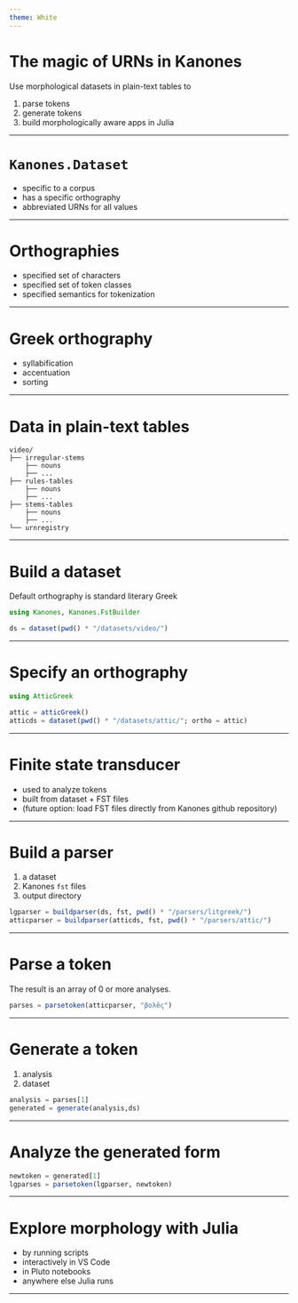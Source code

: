 ```yaml
---
theme: White
---
```


# The magic of URNs in Kanones

Use morphological datasets in plain-text tables to 

1. parse tokens
2. generate tokens
3. build morphologically aware apps in Julia


---

# `Kanones.Dataset`

- specific to a corpus
- has a specific orthography
- abbreviated URNs for all values


---

# Orthographies

- specified set of characters
- specified set of token classes
- specified semantics for tokenization


---

#  Greek orthography

- syllabification
- accentuation
- sorting


---

# Data in plain-text tables

```
video/
├── irregular-stems
    ├── nouns
    ├── ...
├── rules-tables
    ├── nouns
    ├── ...
├── stems-tables
    ├── nouns
    ├── ...
└── urnregistry
```


---


# Build a dataset

Default orthography is standard literary Greek

```julia
using Kanones, Kanones.FstBuilder

ds = dataset(pwd() * "/datasets/video/")
```


---

# Specify an orthography

```julia
using AtticGreek

attic = atticGreek()
atticds = dataset(pwd() * "/datasets/attic/"; ortho = attic)
```

---


# Finite state transducer

- used to analyze tokens
- built from dataset + FST files
- (future option: load FST files directly from Kanones github repository)

---

# Build a parser

1. a dataset
2. Kanones `fst` files
3. output directory

```julia
lgparser = buildparser(ds, fst, pwd() * "/parsers/litgreek/")
atticparser = buildparser(atticds, fst, pwd() * "/parsers/attic/")
```


---

# Parse a token

The result is an array of 0 or more analyses.

```julia
parses = parsetoken(atticparser, "βολêς")
```

---

# Generate a token

1. analysis
2. dataset

```julia
analysis = parses[1]
generated = generate(analysis,ds)
```

---

# Analyze the generated form


```julia
newtoken = generated[1]
lgparses = parsetoken(lgparser, newtoken)
```

---

# Explore morphology with Julia

- by running scripts
- interactively in VS Code
- in Pluto notebooks
- anywhere else Julia runs


---